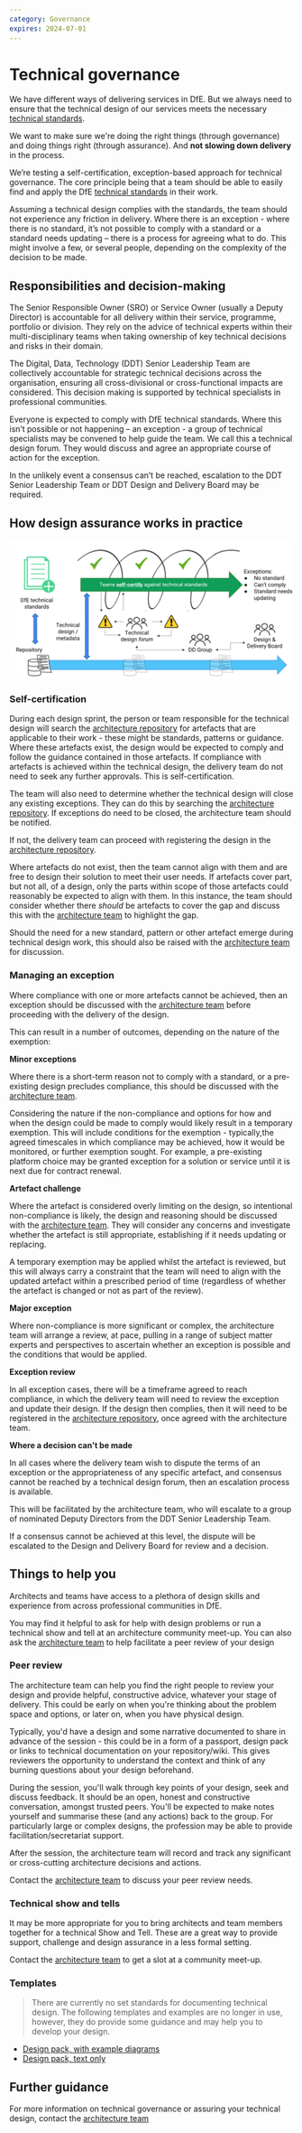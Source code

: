 ```yaml
---
category: Governance
expires: 2024-07-01
---
```



# Technical governance

We have different ways of delivering services in DfE. But we always need to ensure that the technical design of our services meets the necessary [technical standards](../../standards/technical-standards).

We want to make sure we're doing the right things (through governance) and doing things right (through assurance). And **not slowing down delivery** in the process.

We’re testing a self-certification, exception-based approach for technical governance. The core principle being that a team should be able to easily find and apply the DfE [technical standards](../../standards/technical-standards) in their work. 

Assuming a technical design complies with the standards, the team should not experience any friction in delivery. Where there is an exception - where there is no standard, it’s not possible to comply with a standard or a standard needs updating – there is a process for agreeing what to do. This might involve a few, or several people, depending on the complexity of the decision to be made.

## Responsibilities and decision-making

The Senior Responsible Owner (SRO) or Service Owner (usually a Deputy Director) is accountable for all delivery within their service, programme, portfolio or division. They rely on the advice of technical experts within their multi-disciplinary teams when taking ownership of key technical decisions and risks in their domain.

The Digital, Data, Technology (DDT) Senior Leadership Team are collectively accountable for strategic technical decisions across the organisation, ensuring all cross-divisional or cross-functional impacts are considered. This decision making is supported by technical specialists in professional communities.

Everyone is expected to comply with DfE technical standards. Where this isn’t possible or not happening – an exception - a group of technical specialists may be convened to help guide the team. We call this a technical design forum. They would discuss and agree an appropriate course of action for the exception.

In the unlikely event a consensus can’t be reached, escalation to the DDT Senior Leadership Team or DDT Design and Delivery Board may be required.


## How design assurance works in practice

![Image of exception-based-governance flow](../images/exception-based-governance-technical.png)

### Self-certification

During each design sprint, the person or team responsible for the technical design will search the [architecture repository](https://educationgovuk.sharepoint.com/sites/gp/artefacts/Forms/AllItems.aspx) for artefacts that are applicable to their work - these might be standards, patterns or guidance. Where these artefacts exist, the design would be expected to comply and follow the guidance contained in those artefacts. If compliance with artefacts is achieved within the technical design, the delivery team do not need to seek any further approvals. This is self-certification.

The team will also need to determine whether the technical design will close any existing exceptions. They can do this by searching the [architecture repository](https://educationgovuk.sharepoint.com/sites/gp/artefacts/Forms/AllItems.aspx). If exceptions do need to be closed, the architecture team should be notified.

If not, the delivery team can proceed with registering the design in the [architecture repository](https://educationgovuk.sharepoint.com/sites/gp/artefacts/Forms/AllItems.aspx).

Where artefacts do not exist, then the team cannot align with them and are free to design their solution to meet their user needs. If artefacts cover part, but not all, of a design, only the parts within scope of those artefacts could reasonably be expected to align with them. In this instance, the team should consider whether there *should* be artefacts to cover the gap and discuss this with the [architecture team](mailto:architecture.profession@education.gov.uk) to highlight the gap.

Should the need for a new standard, pattern or other artefact emerge during technical design work, this should also be raised with the [architecture team](mailto:architecture.profession@education.gov.uk) for discussion.

### Managing an exception

Where compliance with one or more artefacts cannot be achieved, then an exception should be discussed with the [architecture team](mailto:architecture.profession@education.gov.uk) before proceeding with the delivery of the design.

This can result in a number of outcomes, depending on the nature of the exemption:

**Minor exceptions**

Where there is a short-term reason not to comply with a standard, or a pre-existing design precludes compliance, this should be discussed with the [architecture team](mailto:architecture.profession@education.gov.uk).

Considering the nature if the non-compliance and options for how and when the design could be made to comply would likely result in a temporary exemption. This will include conditions for the exemption - typically,the agreed timescales in which compliance may be achieved, how it would be monitored, or further exemption sought. For example, a pre-existing platform choice may be granted exception for a solution or service until it is next due for contract renewal.

**Artefact challenge**

Where the artefact is considered overly limiting on the design, so intentional non-compliance is likely, the design and reasoning should be discussed with the [architecture team](mailto:architecture.profession@education.gov.uk). They will consider any concerns and investigate whether the artefact is still appropriate, establishing if it needs updating or replacing. 

A temporary exemption may be applied whilst the artefact is reviewed, but this will always carry a constraint that the team will need to align with the updated artefact within a prescribed period of time (regardless of whether the artefact is changed or not as part of the review).

**Major exception**

Where non-compliance is more significant or complex, the architecture team will arrange a review, at pace, pulling in a range of subject matter experts and perspectives to ascertain whether an exception is possible and the conditions that would be applied.

**Exception review**

In all exception cases, there will be a timeframe agreed to reach compliance, in which the delivery team will need to review the exception and update their design. If the design then complies, then it will need to be registered in the [architecture repository](https://educationgovuk.sharepoint.com/sites/gp/artefacts/Forms/AllItems.aspx), once agreed with the architecture team. 

**Where a decision can't be made**

In all cases where the delivery team wish to dispute the terms of an exception or the appropriateness of any specific artefact, and consensus cannot be reached by a technical design forum, then an escalation process is available. 

This will be facilitated by the architecture team, who will escalate to a group of nominated Deputy Directors from the DDT Senior Leadership Team.

If a consensus cannot be achieved at this level, the dispute will be escalated to the Design and Delivery Board for review and a decision.


## Things to help you

Architects and teams have access to a plethora of design skills and experience from across professional communities in DfE. 

You may find it helpful to ask for help with design problems or run a technical show and tell at an architecture community meet-up. You can also ask the [architecture team](mailto:architecture.profession@education.gov.uk) to help facilitate a peer review of your design

### Peer review

The architecture team can help you find the right people to review your design and provide helpful, constructive advice, whatever your stage of delivery. This could be early on when you're thinking about the problem space and options, or later on, when you have physical design.

Typically, you'd have a design and some narrative documented to share in advance of the session - this could be in a form of a passport, design pack or links to technical documentation on your repository/wiki. This gives reviewers the opportunity to understand the context and think of any burning questions about your design beforehand.

During the session, you'll walk through key points of your design, seek and discuss feedback. It should be an open, honest and constructive conversation, amongst trusted peers. You'll be expected to make notes yourself and summarise these (and any actions) back to the group. For particularly large or complex designs, the profession may be able to provide facilitation/secretariat support.

After the session, the architecture team will record and track any significant or cross-cutting architecture decisions and actions.

Contact the [architecture team](mailto:architecture.profession@education.gov.uk) to discuss your peer review needs.

### Technical show and tells

It may be more appropriate for you to bring architects and team members together for a technical Show and Tell. These are a great way to provide support, challenge and design assurance in a less formal setting.

Contact the [architecture team](mailto:architecture.profession@education.gov.uk) to get a slot at a community meet-up.

### Templates

> There are currently no set standards for documenting technical design. The following templates and examples are no longer in use, however, they do provide some guidance and may help you to develop your design.

- [Design pack, with example diagrams](../documents/design-pack.docx)
- [Design pack, text only](../documents/design-pack-just-text.docx)

## Further guidance

For more information on technical governance or assuring your technical design, contact the [architecture team](mailto:architecture.profession@education.gov.uk)
